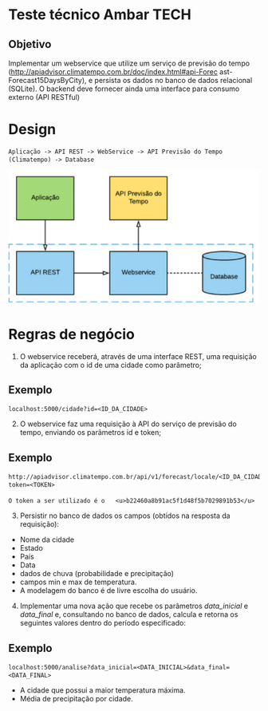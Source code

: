 # Teste técnico Ambar TECH

## Objetivo

Implementar um webservice que utilize um serviço de previsão do tempo (http://apiadvisor.climatempo.com.br/doc/index.html#api-Forec
ast-Forecast15DaysByCity), e persista os dados no banco de dados relacional (SQLite). 
O backend deve fornecer ainda uma interface
para consumo externo (API RESTful)

# Design
    Aplicação -> API REST -> WebService -> API Previsão do Tempo (Climatempo) -> Database

![Design](/static/img/Design.png)

# Regras de negócio

1) O webservice receberá, através de uma interface REST, uma requisição da aplicação com o id de uma cidade como parâmetro;
## Exemplo
    localhost:5000/cidade?id=<ID_DA_CIDADE>


2) O webservice faz uma requisição à API do serviço de previsão do tempo, enviando os parâmetros id e token;

## Exemplo

    http://apiadvisor.climatempo.com.br/api/v1/forecast/locale/<ID_DA_CIDADE>/days/15?token=<TOKEN>

    O token a ser utilizado é o   <u>b22460a8b91ac5f1d48f5b7029891b53</u>



3) Persistir no banco de dados os campos (obtidos na resposta da requisição):

* Nome da cidade
* Estado 
* País 
* Data 
* dados de chuva (probabilidade e precipitação) 
* campos min e max de temperatura.
* A modelagem do banco é de livre escolha do usuário.
4) Implementar uma nova ação que recebe os parâmetros *data_inicial* e *data_final* e, consultando no banco de dados, calcula e retorna
os seguintes valores dentro do período especificado:
## Exemplo
    localhost:5000/analise?data_inicial=<DATA_INICIAL>&data_final=<DATA_FINAL>

* A cidade que possui a maior temperatura máxima.
* Média de precipitação por cidade.